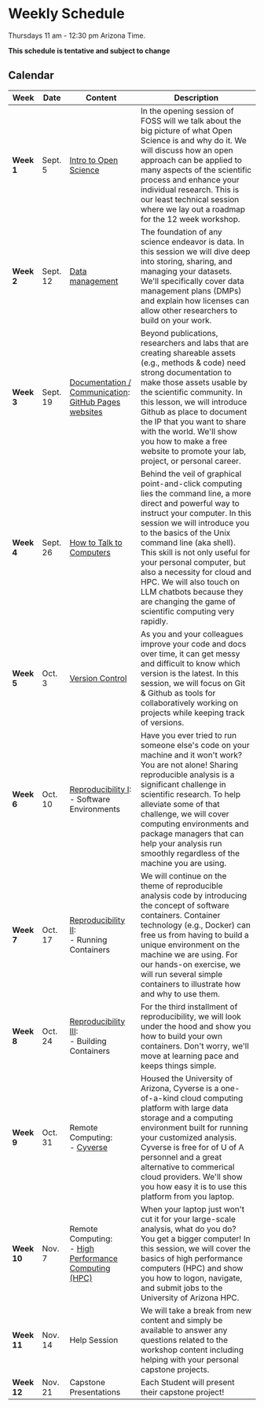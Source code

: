 # Weekly Schedule

Thursdays 11 am - 12:30 pm Arizona Time.
    
**This schedule is tentative and subject to change**

## Calendar

| Week | Date | Content | Description |
|---|---|---|---|
| **Week 1** | Sept. 5 |  [Intro to Open Science](01_intro_open_sci.md) | In the opening session of FOSS will we talk about the big picture of what Open Science is and why do it. We will discuss how an open approach can be applied to many aspects of the scientific process and enhance your individual research. This is our least technical session where we lay out a roadmap for the 12 week workshop.  |
| **Week 2** | Sept. 12 | [Data management](03_managing_data.md) | The foundation of any science endeavor is data. In this session we will dive deep into storing, sharing, and managing your datasets. We'll specifically cover data management plans (DMPs) and explain how licenses can allow other researchers to build on your work. |
| **Week 3** | Sept. 19 | [Documentation / Communication](04_documentation_communication.md): <br>  [GitHub Pages websites](documentation/githubpages.md)  | Beyond publications, researchers and labs that are creating shareable assets (e.g., methods & code) need strong documentation to make those assets usable by the scientific community. In this lesson, we will introduce Github as place to document the IP that you want to share with the world. We'll show you how to make a free website to promote your lab, project, or personal career.    |
| **Week 4** | Sept. 26| [How to Talk to Computers](talk_to_computer.md) | Behind the veil of graphical point-and-click computing lies the command line, a more direct and powerful way to instruct your computer. In this session we will introduce you to the basics of the Unix command line (aka shell). This skill is not only useful for your personal computer, but also a necessity for cloud and HPC. We will also touch on LLM chatbots because they are changing the game of scientific computing very rapidly.    | 
| **Week 5** | Oct. 3 | [Version Control](05_version_control.md)  | As you and your colleagues improve your code and docs over time, it can get messy and difficult to know which version is the latest. In this session, we will focus on Git & Github as tools for collaboratively working on projects while keeping track of versions.  | 
| **Week 6** | Oct. 10 | [Reproducibility I](06_reproducibility_i.md): <br> - Software Environments  | Have you ever tried to run someone else's code on your machine and it won't work? You are not alone! Sharing reproducible analysis is a significant challenge in scientific research. To help alleviate some of that challenge, we will cover computing environments and package managers that can help your analysis run smoothly regardless of the machine you are using.   | 
| **Week 7** | Oct. 17 | [Reproducibility II](07_reproducibility_ii.md): <br> - Running Containers | We will continue on the theme of reproducible analysis code by introducing the concept of software containers. Container technology (e.g., Docker) can free us from having to build a unique environment on the machine we are using. For our hands-on exercise, we will run several simple containers to illustrate how and why to use them. | 
| **Week 8** | Oct. 24 | [Reproducibility III](08_reproducibility_III.md): <br> - Building Containers | For the third installment of reproducibility, we will look under the hood and show you how to build your own containers. Don't worry,  we'll move at learning pace and keeps things simple.  |
| **Week 9** | Oct. 31 | Remote Computing: <br> - [Cyverse](remote_computing_cyverse.md) | Housed the University of Arizona, Cyverse is a one-of-a-kind cloud computing platform with large data storage and a computing environment built for running your customized analysis. Cyverse is free for of U of A personnel and a great alternative to commerical cloud providers. We'll show you how easy it is to use this platform from you laptop.  |
| **Week 10**| Nov. 7  | Remote Computing: <br> - [High Performance Computing (HPC)](09_reproducibility_IV.md) | When your laptop just won't cut it for your large-scale analysis, what do you do? You get a bigger computer! In this session, we will cover the basics of high performance computers (HPC) and show you how to logon, navigate, and submit jobs to the University of Arizona HPC. |
| **Week 11**| Nov. 14 | Help Session | We will take a break from new content and simply be available to answer any questions related to the workshop content including helping with your personal capstone projects.  |
| **Week 12**| Nov. 21 | Capstone Presentations | Each Student will present their capstone project!|
